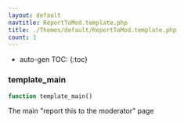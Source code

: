 ```yaml
---
layout: default
navtitle: ReportToMod.template.php
title: ./Themes/default/ReportToMod.template.php
count: 1
---
```

* auto-gen TOC:
{:toc}
### template_main

```php
function template_main()
```
The main "report this to the moderator" page



